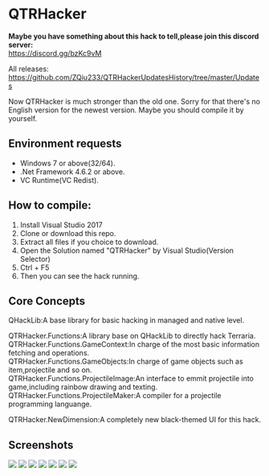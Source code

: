 # QTRHacker

**Maybe you have something about this hack to tell,please join this discord server:**  
https://discord.gg/bzKc9vM  

All releases: https://github.com/ZQiu233/QTRHackerUpdatesHistory/tree/master/Updates

Now QTRHacker is much stronger than the old one.
Sorry for that there's no English version for the newest version.
Maybe you should compile it by yourself.

## Environment requests
* Windows 7 or above(32/64).
* .Net Framework 4.6.2 or above.
* VC Runtime(VC Redist).

## How to compile:
1. Install Visual Studio 2017
2. Clone or download this repo.
3. Extract all files if you choice to download.
4. Open the Solution named "QTRHacker" by Visual Studio(Version Selector)
5. Ctrl + F5
6. Then you can see the hack running.

## Core Concepts
QHackLib:A base library for basic hacking in managed and native level.

QTRHacker.Functions:A library base on QHackLib to directly hack Terraria.  
QTRHacker.Functions.GameContext:In charge of the most basic information fetching and operations.  
QTRHacker.Functions.GameObjects:In charge of game objects such as item,projectile and so on.  
QTRHacker.Functions.ProjectileImage:An interface to emmit projectile into game,including rainbow drawing and texting.  
QTRHacker.Functions.ProjectileMaker:A compiler for a projectile programming languange.  

QTRHacker.NewDimension:A completely new black-themed UI for this hack.

## Screenshots
![](./Screenshots/1.png)
![](./Screenshots/2.png)
![](./Screenshots/3.png)
![](./Screenshots/4.png)
![](./Screenshots/5.png)
![](./Screenshots/6.png)
![](./Screenshots/7.png)
